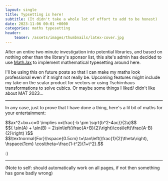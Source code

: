 ```yaml
---
layout: single
title: Typsetting is here!
subtitle: (It didn't take a whole lot of effort to add to be honest)
date: 2023-11-06 00:01 +0000
categories: maths typesetting
header:
    teaser: /assets/images/thumbnails/latex-cover.jpg
---
```

After an entire two minute investigation into potential libraries, and based on nothing other than the library's sponsor list, this site's admin has decided to use <a href="http://www.mathjax.org/" target="_blank">MathJax</a> to implement mathematical typesetting around here.

I'll be using this on future posts so that I can make my maths look professional even if it might not really be. Upcoming features might include my take on the scalar product for vectors or using Tschirnhaus transformations to solve cubics. Or maybe some things I liked/ didn't like about MAT 2023...

---

In any case, just to prove that I have done a thing, here's a lil bit of maths for your entertainment:

<div>
$$ax^2+bx+c=0 \implies x=\frac{-b \pm \sqrt{b^2-4ac}}{2a}$$
</div>

<div>
$${ \sin(A) + \sin(B) = 2\sin\left(\frac{A+B}{2}\right)\cos\left(\frac{A-B}{2}\right) }$$
</div>

<div>
$$\textnormal{For}\hspace{0.5cm} t=\tan\left(\frac{1}{2}\theta\right), \hspace{1cm} \cos\theta=\frac{1-t^2}{1+t^2}.$$
</div>


:)

---

(Note to self: should automatically work on all pages, if not then something has gone badly wrong)
